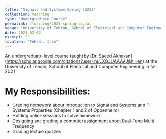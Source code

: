 ```yaml
---
title: "Signals and Systems(Spring 2021)"
collection: teaching
type: "Undergraduate Course"
permalink: /teaching/2021-spring-signal
venue: "University of Tehran, School of Electrical and Computer Engineering"
date: 2021-02-02
excerpt: ""
location: "Tehran, Iran"
---
```


An undergraduate-level course taught by [Dr. Saeed Akhavan] (https://scholar.google.com/citations?user=nuLXGJUAAAAJ&hl=en) at the University of Tehran, School of Electrical and Computer Engineering in fall 2021

My Responsibilities:
=====

* Grading homework about Introduction to Signal and Systems and TI Systems Properties (Chapter 1 and 2 of Oppenheim)
* Holding online sessions to solve homework
* Designing and grading a computer assignment about Dual-Tone Multi Frequency
* Grading lecture quizzes
